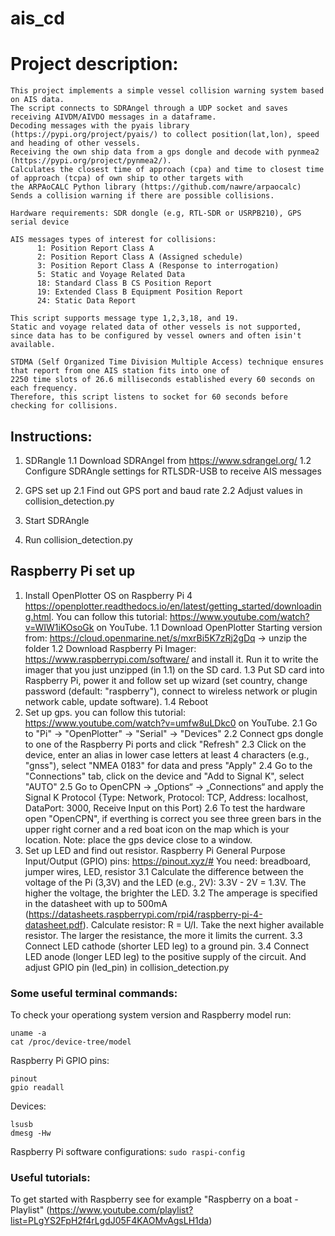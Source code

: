 # ais_cd

# Project description:
    This project implements a simple vessel collision warning system based on AIS data. 
    The script connects to SDRAngel through a UDP socket and saves receiving AIVDM/AIVDO messages in a dataframe. 
    Decoding messages with the pyais library (https://pypi.org/project/pyais/) to collect position(lat,lon), speed and heading of other vessels.
    Receiving the own ship data from a gps dongle and decode with pynmea2 (https://pypi.org/project/pynmea2/).
    Calculates the closest time of approach (cpa) and time to closest time of approach (tcpa) of own ship to other targets with 
    the ARPAoCALC Python library (https://github.com/nawre/arpaocalc) 
    Sends a collision warning if there are possible collisions. 

    Hardware requirements: SDR dongle (e.g, RTL-SDR or USRPB210), GPS serial device 

    AIS messages types of interest for collisions:
          1: Position Report Class A
          2: Position Report Class A (Assigned schedule)
          3: Position Report Class A (Response to interrogation)
          5: Static and Voyage Related Data 
          18: Standard Class B CS Position Report
          19: Extended Class B Equipment Position Report
          24: Static Data Report 
          
    This script supports message type 1,2,3,18, and 19.
    Static and voyage related data of other vessels is not supported, since data has to be configured by vessel owners and often isin't available. 

    STDMA (Self Organized Time Division Multiple Access) technique ensures that report from one AIS station fits into one of 
    2250 time slots of 26.6 milliseconds established every 60 seconds on each frequency. 
    Therefore, this script listens to socket for 60 seconds before checking for collisions. 

## Instructions: 
1. SDRangle
    1.1 Download SDRAngel from https://www.sdrangel.org/ 
    1.2 Configure SDRAngle settings for RTLSDR-USB to receive AIS messages

2. GPS set up
    2.1 Find out GPS port and baud rate 
    2.2 Adjust values in collision_detection.py
    
3. Start SDRAngle 

4. Run collision_detection.py


## Raspberry Pi set up
1. Install OpenPlotter OS on Raspberry Pi 4 https://openplotter.readthedocs.io/en/latest/getting_started/downloading.html. You can follow this tutorial: https://www.youtube.com/watch?v=WIW1iKOsoGk on YouTube. 
1.1 Download OpenPlotter Starting version from: https://cloud.openmarine.net/s/mxrBi5K7zRj2gDq -> unzip the folder
1.2 Download Raspberry Pi Imager: https://www.raspberrypi.com/software/ and install it. Run it to write the imager that you just unzipped (in 1.1) on the SD card.
1.3 Put SD card into Raspberry Pi, power it and follow set up wizard (set country, change password (default: "raspberry"), connect to wireless network or plugin network cable, update software).
1.4 Reboot
2. Set up gps. you can follow this tutorial: https://www.youtube.com/watch?v=umfw8uLDkc0 on YouTube.
2.1 Go to "Pi" -> "OpenPlotter" -> "Serial" -> "Devices"
2.2 Connect gps dongle to one of the Raspberry Pi ports and click "Refresh"
2.3 Click on the device, enter an alias in lower case letters at least 4 characters (e.g., "gnss"), select "NMEA 0183" for data and press "Apply"
2.4 Go to the "Connections" tab, click on the device and "Add to Signal K", select "AUTO"
2.5 Go to OpenCPN -> „Options“ -> „Connections“ and apply the Signal K Protocol {Type: Network, Protocol: TCP, Address: localhost, DataPort: 3000, Receive Input on this Port)
2.6 To test the hardware open "OpenCPN", if everthing is correct you see three green bars in the upper right corner and a red boat icon on the map which is your location. Note: place the gps device close to a window. 
3. Set up LED and find out resistor. Raspberry Pi General Purpose Input/Output (GPIO) pins: https://pinout.xyz/# You need: breadboard, jumper wires, LED, resistor 
3.1 Calculate the difference between the voltage of the Pi (3,3V) and the LED (e.g., 2V): 3.3V - 2V = 1.3V. The higher the voltage, the brighter the LED. 
3.2 The amperage is specified in the datasheet with up to 500mA (https://datasheets.raspberrypi.com/rpi4/raspberry-pi-4-datasheet.pdf). Calculate resistor: R = U/I. Take the next higher available resistor. The larger the resistance, the more it limits the current.
3.3 Connect LED cathode (shorter LED leg) to a ground pin. 
3.4 Connect LED anode (longer LED leg) to the positive supply of the circuit. And adjust GPIO pin (led_pin) in collision_detection.py

### Some useful terminal commands:
To check your operationg system version and Raspberry model run: 
```
uname -a
cat /proc/device-tree/model
```
Raspberry Pi GPIO pins: 
```
pinout
gpio readall
```
Devices: 
```
lsusb
dmesg -Hw
```
Raspberry Pi software configurations:
`sudo raspi-config`


### Useful tutorials:
To get started with Raspberry see for example "Raspberry on a boat - Playlist" (https://www.youtube.com/playlist?list=PLgYS2FpH2f4rLgdJ05F4KAOMvAgsLH1da)
